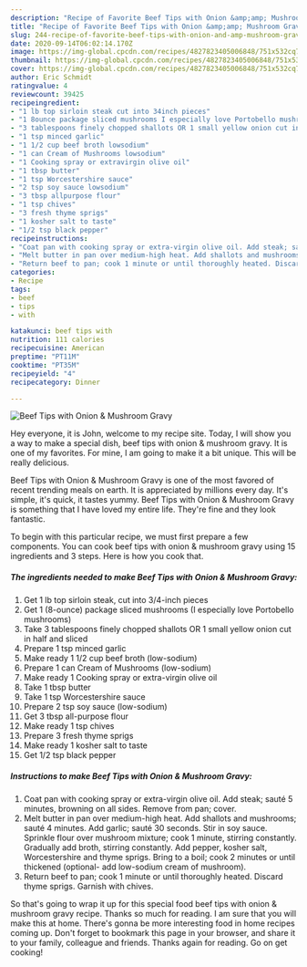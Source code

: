 ```yaml
---
description: "Recipe of Favorite Beef Tips with Onion &amp;amp; Mushroom Gravy"
title: "Recipe of Favorite Beef Tips with Onion &amp;amp; Mushroom Gravy"
slug: 244-recipe-of-favorite-beef-tips-with-onion-and-amp-mushroom-gravy
date: 2020-09-14T06:02:14.170Z
image: https://img-global.cpcdn.com/recipes/4827823405006848/751x532cq70/beef-tips-with-onion-mushroom-gravy-recipe-main-photo.jpg
thumbnail: https://img-global.cpcdn.com/recipes/4827823405006848/751x532cq70/beef-tips-with-onion-mushroom-gravy-recipe-main-photo.jpg
cover: https://img-global.cpcdn.com/recipes/4827823405006848/751x532cq70/beef-tips-with-onion-mushroom-gravy-recipe-main-photo.jpg
author: Eric Schmidt
ratingvalue: 4
reviewcount: 39425
recipeingredient:
- "1 lb top sirloin steak cut into 34inch pieces"
- "1 8ounce package sliced mushrooms I especially love Portobello mushrooms"
- "3 tablespoons finely chopped shallots OR 1 small yellow onion cut in half and sliced"
- "1 tsp minced garlic"
- "1 1/2 cup beef broth lowsodium"
- "1 can Cream of Mushrooms lowsodium"
- "1 Cooking spray or extravirgin olive oil"
- "1 tbsp butter"
- "1 tsp Worcestershire sauce"
- "2 tsp soy sauce lowsodium"
- "3 tbsp allpurpose flour"
- "1 tsp chives"
- "3 fresh thyme sprigs"
- "1 kosher salt to taste"
- "1/2 tsp black pepper"
recipeinstructions:
- "Coat pan with cooking spray or extra-virgin olive oil. Add steak; sauté 5 minutes, browning on all sides. Remove from pan; cover."
- "Melt butter in pan over medium-high heat. Add shallots and mushrooms; sauté 4 minutes. Add garlic; sauté 30 seconds. Stir in soy sauce. Sprinkle flour over mushroom mixture; cook 1 minute, stirring constantly. Gradually add broth, stirring constantly. Add pepper, kosher salt, Worcestershire and thyme sprigs. Bring to a boil; cook 2 minutes or until thickened (optional- add low-sodium cream of mushroom)."
- "Return beef to pan; cook 1 minute or until thoroughly heated. Discard thyme sprigs. Garnish with chives."
categories:
- Recipe
tags:
- beef
- tips
- with

katakunci: beef tips with 
nutrition: 111 calories
recipecuisine: American
preptime: "PT11M"
cooktime: "PT35M"
recipeyield: "4"
recipecategory: Dinner

---
```



![Beef Tips with Onion &amp; Mushroom Gravy](https://img-global.cpcdn.com/recipes/4827823405006848/751x532cq70/beef-tips-with-onion-mushroom-gravy-recipe-main-photo.jpg)

Hey everyone, it is John, welcome to my recipe site. Today, I will show you a way to make a special dish, beef tips with onion &amp; mushroom gravy. It is one of my favorites. For mine, I am going to make it a bit unique. This will be really delicious.

Beef Tips with Onion &amp; Mushroom Gravy is one of the most favored of recent trending meals on earth. It is appreciated by millions every day. It's simple, it's quick, it tastes yummy. Beef Tips with Onion &amp; Mushroom Gravy is something that I have loved my entire life. They're fine and they look fantastic.




To begin with this particular recipe, we must first prepare a few components. You can cook beef tips with onion &amp; mushroom gravy using 15 ingredients and 3 steps. Here is how you cook that.

<!--inarticleads1-->

##### The ingredients needed to make Beef Tips with Onion &amp; Mushroom Gravy:

1. Get 1 lb top sirloin steak, cut into 3/4-inch pieces
1. Get 1 (8-ounce) package sliced mushrooms (I especially love Portobello mushrooms)
1. Take 3 tablespoons finely chopped shallots OR 1 small yellow onion cut in half and sliced
1. Prepare 1 tsp minced garlic
1. Make ready 1 1/2 cup beef broth (low-sodium)
1. Prepare 1 can Cream of Mushrooms (low-sodium)
1. Make ready 1 Cooking spray or extra-virgin olive oil
1. Take 1 tbsp butter
1. Take 1 tsp Worcestershire sauce
1. Prepare 2 tsp soy sauce (low-sodium)
1. Get 3 tbsp all-purpose flour
1. Make ready 1 tsp chives
1. Prepare 3 fresh thyme sprigs
1. Make ready 1 kosher salt to taste
1. Get 1/2 tsp black pepper




<!--inarticleads2-->

##### Instructions to make Beef Tips with Onion &amp; Mushroom Gravy:

1. Coat pan with cooking spray or extra-virgin olive oil. Add steak; sauté 5 minutes, browning on all sides. Remove from pan; cover.
1. Melt butter in pan over medium-high heat. Add shallots and mushrooms; sauté 4 minutes. Add garlic; sauté 30 seconds. Stir in soy sauce. Sprinkle flour over mushroom mixture; cook 1 minute, stirring constantly. Gradually add broth, stirring constantly. Add pepper, kosher salt, Worcestershire and thyme sprigs. Bring to a boil; cook 2 minutes or until thickened (optional- add low-sodium cream of mushroom).
1. Return beef to pan; cook 1 minute or until thoroughly heated. Discard thyme sprigs. Garnish with chives.




So that's going to wrap it up for this special food beef tips with onion &amp; mushroom gravy recipe. Thanks so much for reading. I am sure that you will make this at home. There's gonna be more interesting food in home recipes coming up. Don't forget to bookmark this page in your browser, and share it to your family, colleague and friends. Thanks again for reading. Go on get cooking!
